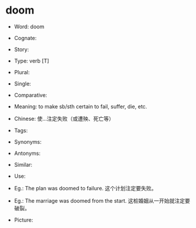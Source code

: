 # doom

- Word: doom
- Cognate: 
- Story: 

- Type: verb [T]
- Plural: 
- Single: 
- Comparative: 
- Meaning: to make sb/sth certain to fail, suffer, die, etc.
- Chinese: 使…注定失败（或遭殃、死亡等）
- Tags: 
- Synonyms: 
- Antonyms: 
- Similar: 
- Use: 
- Eg.: The plan was doomed to failure. 这个计划注定要失败。
- Eg.: The marriage was doomed from the start. 这桩婚姻从一开始就注定要破裂。
- Picture: 

